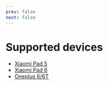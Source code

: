 ```yaml
---
prev: false
next: false
---
```

# Supported devices

- [Xiaomi Pad 5](/install/xiaomi-nabu)
- [Xiaomi Pad 6](/install/xiaomi-pipa)
- [Oneplus 6/6T](/install/oneplus-sdm845)
